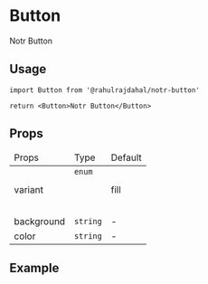 
# Button

Notr Button

## Usage

```tsx
import Button from '@rahulrajdahal/notr-button'

return <Button>Notr Button</Button>
```

## Props

<table>
<thead>
<tr>
<td>Props</td>
<td>Type</td>
<td>Default</td>
</tr>
</thead>

<tbody>
<tr>
<td>variant</td>
<td> <code>enum
<Tooltip position="top" backgroundColor="#6366f1">
  <template #trigger>
  ℹ️
  </template>
  <template #content>
   fill | outline | text
  </template>
</Tooltip>
</code>
</td>
<td>fill</td>
</tr>
<tr>
<td>background</td>
<td><code>string</code></td>
<td>-</td>
</tr>
<tr>
<td>color</td>
<td><code>string</code></td>
<td>-</td>
</tr>
</tbody>
</table>

## Example

<div ref="el" />

<script setup>
import { createElement } from 'react'
import { createRoot } from 'react-dom/client'
import { ref, onMounted } from 'vue'
import ButtonContainer from './ButtonContainer.tsx'
import Button from '@rahulrajdahal/notr-button'

const el = ref()
onMounted(() => {
  const root = createRoot(el.value)
  root.render(createElement(ButtonContainer))
})

</script>

